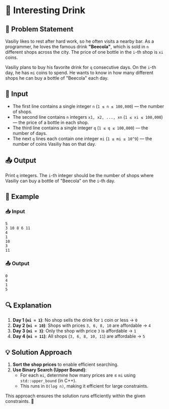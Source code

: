 # 🍹 Interesting Drink

## 📜 Problem Statement
Vasiliy likes to rest after hard work, so he often visits a nearby bar. As a programmer, he loves the famous drink **"Beecola"**, which is sold in `n` different shops across the city. The price of one bottle in the `i`-th shop is `xi` coins.

Vasiliy plans to buy his favorite drink for `q` consecutive days. On the `i`-th day, he has `mi` coins to spend. He wants to know in how many different shops he can buy a bottle of "Beecola" each day.

## 🔢 Input
- The first line contains a single integer `n` (`1 ≤ n ≤ 100,000`) — the number of shops.
- The second line contains `n` integers `x1, x2, ..., xn` (`1 ≤ xi ≤ 100,000`) — the price of a bottle in each shop.
- The third line contains a single integer `q` (`1 ≤ q ≤ 100,000`) — the number of days.
- The next `q` lines each contain one integer `mi` (`1 ≤ mi ≤ 10^9`) — the number of coins Vasiliy has on that day.

## 📤 Output
Print `q` integers. The `i`-th integer should be the number of shops where Vasiliy can buy a bottle of "Beecola" on the `i`-th day.

## 📝 Example
### 📥 Input
```
5
3 10 8 6 11
4
1
10
3
11
```
### 📤 Output
```
0
4
1
5
```

## 🔍 Explanation
1. **Day 1 (`mi = 1`)**: No shop sells the drink for `1` coin or less → `0`
2. **Day 2 (`mi = 10`)**: Shops with prices `3, 6, 8, 10` are affordable → `4`
3. **Day 3 (`mi = 3`)**: Only the shop with price `3` is affordable → `1`
4. **Day 4 (`mi = 11`)**: All shops (`3, 6, 8, 10, 11`) are affordable → `5`

## 💡 Solution Approach
1. **Sort the shop prices** to enable efficient searching.
2. **Use Binary Search (Upper Bound)**:
   - For each `mi`, determine how many prices are ≤ `mi` using `std::upper_bound` (in C++).
   - This runs in `O(log n)`, making it efficient for large constraints.

This approach ensures the solution runs efficiently within the given constraints. 🚀

